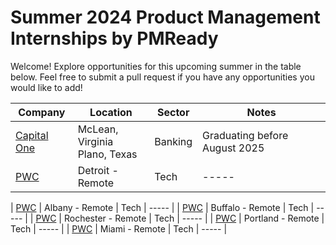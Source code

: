 # Summer 2024 Product Management Internships by PMReady
Welcome! Explore opportunities for this upcoming summer in the table below. Feel free to submit a pull request if you have any opportunities you would like to add!

| Company | Location | Sector | Notes |
| ------- | -------- | ------ | ----- |
| [Capital One](https://www.capitalonecareers.com/job/mclean/product-development-intern-summer-2024/31238/51746418592) | McLean, Virginia</br>Plano, Texas | Banking | Graduating before August 2025 |
| [PWC](https://www.linkedin.com/jobs/search/?currentJobId=3674578416&f_E=1&geoId=103644278&keywords=product%20management%20intern&location=United%20States&refresh=true) | Detroit -Remote | Tech | ----- |

| [PWC](https://www.linkedin.com/jobs/search/?currentJobId=3674574608&f_E=1&geoId=103644278&keywords=product%20management%20intern&location=United%20States&refresh=true) | Albany - Remote | Tech | ----- |
| [PWC](https://www.linkedin.com/jobs/search/?currentJobId=3674573784&f_E=1&geoId=103644278&keywords=product%20management%20intern&location=United%20States&refresh=true) | Buffalo - Remote | Tech | ----- |
| [PWC](https://www.linkedin.com/jobs/search/?currentJobId=3674578415&f_E=1&geoId=103644278&keywords=product%20management%20intern&location=United%20States&refresh=true) | Rochester - Remote | Tech | ----- |
| [PWC](https://www.linkedin.com/jobs/search/?currentJobId=3674572806&f_E=1&geoId=103644278&keywords=product%20management%20intern&location=United%20States&refresh=true) | Portland - Remote | Tech | ----- |
| [PWC](https://www.linkedin.com/jobs/search/?currentJobId=3674579340&f_E=1&geoId=103644278&keywords=product%20management%20intern&location=United%20States&refresh=true) | Miami - Remote | Tech | ----- |


